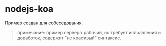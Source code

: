 # nodejs-koa

Пример создан для собеседования.

> примечание: пример сервера рабочий, но требует исправлений и доработок, содержит "не красивый" синтаксис.